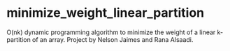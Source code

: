 # minimize_weight_linear_partition
O(nk) dynamic programming algorithm to minimize the weight of a linear k-partition of an array. Project by Nelson Jaimes and Rana Alsaadi.
